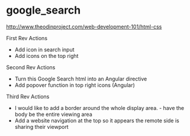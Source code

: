 # google_search
http://www.theodinproject.com/web-development-101/html-css

First Rev Actions

- Add icon in search input
- Add icons on the top right

Second Rev Actions

- Turn this Google Search html into an Angular directive
- Add popover function in top right icons (Angular)


Third Rev Actions

- I would like to add a border around the whole display area. - have the body be the entire viewing area
- Add a website navigation at the top so it appears the remote side is sharing their viewport
